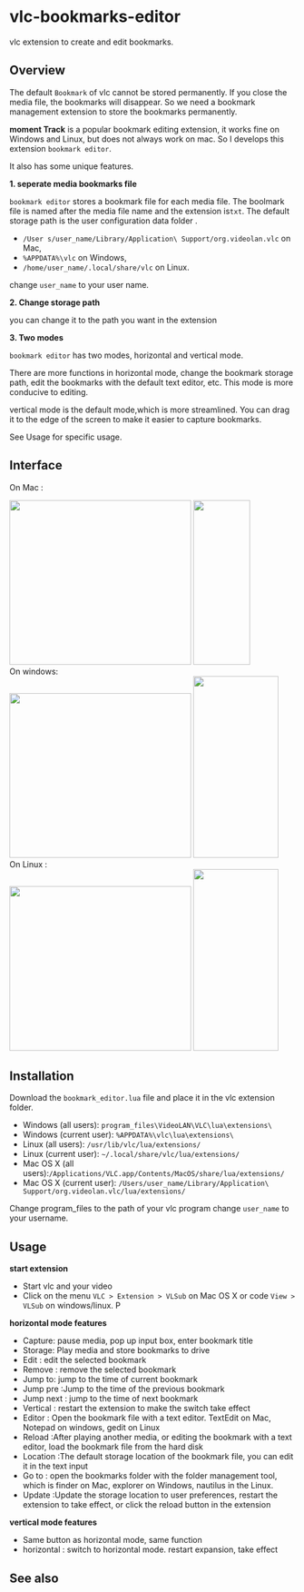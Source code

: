 # vlc-bookmarks-editor
vlc extension to create and edit bookmarks.

## Overview

The default `Bookmark` of vlc cannot be stored permanently. If you close the media file, the bookmarks will disappear. So we need a bookmark management extension to store the bookmarks permanently.

**moment Track** is a popular bookmark editing extension, it works fine on Windows and Linux, but does not always work on mac. So I develops this extension `bookmark editor`. 

It also has some unique features.

**1. seperate media bookmarks file**

`bookmark editor` stores a bookmark file for each media file.  The boolmark file is  named after the media file name and the extension is`txt`. The default storage path is the user configuration data folder . 

-  `/User s/user_name/Library/Application\ Support/org.videolan.vlc` on Mac, 
- `%APPDATA%\vlc` on Windows, 
- `/home/user_name/.local/share/vlc` on Linux. 

change `user_name` to your user name.

**2. Change storage path**

you can change it to the path you want in the extension

**3. Two modes**

`bookmark editor` has two modes, horizontal and vertical mode. 

There are more functions in horizontal mode,  change the bookmark storage path, edit the bookmarks with the default text editor, etc. This mode is more conducive to editing.

vertical mode is the default mode,which is more streamlined. You can drag it to the edge of the screen to make it easier to capture bookmarks.

See Usage for specific usage.

## Interface

On Mac :
<div
>
<img src='https://user-images.githubusercontent.com/17938939/81250113-c086d000-9052-11ea-88bd-e9b3360ee21b.png' width=320 height=290/>
<img src='https://user-images.githubusercontent.com/17938939/81249948-6ede4580-9052-11ea-8b81-75c649df66d8.png' width=100 height=290 />
</div>
On windows:
<div>
<img src='https://user-images.githubusercontent.com/17938939/81249950-70a80900-9052-11ea-9019-b886a07cc5ce.png' width=320 height=290/>
<img src='https://user-images.githubusercontent.com/17938939/81249951-71409f80-9052-11ea-8e8a-a42a04fa0bd8.png'width=150 height=320/>
</div>
On Linux :
<div>
<img src='https://user-images.githubusercontent.com/17938939/81249956-7271cc80-9052-11ea-825f-0e3890e380bf.png' width=320 height=290/>
<img src='https://user-images.githubusercontent.com/17938939/81249959-730a6300-9052-11ea-9efe-6ffa38612a31.png'width=150 height=320/>
</div>

## Installation

Download the `bookmark_editor.lua` file and place it in the vlc extension folder. 


- Windows (all users): `program_files\VideoLAN\VLC\lua\extensions\`
- Windows (current user): `%APPDATA%\vlc\lua\extensions\`
- Linux (all users): `/usr/lib/vlc/lua/extensions/`
- Linux (current user): `~/.local/share/vlc/lua/extensions/`
- Mac OS X (all users):`/Applications/VLC.app/Contents/MacOS/share/lua/extensions/`
- Mac OS X (current user): `/Users/user_name/Library/Application\ Support/org.videolan.vlc/lua/extensions/`


Change program_files to the path of your vlc program
change  `user_name` to your username.


## Usage

**start extension**
- Start vlc and your video
- Click on the menu  `VLC > Extension > VLSub` on Mac OS X or code `View > VLSub`  on windows/linux. P

**horizontal mode features**
- Capture: pause media, pop up input box, enter bookmark title
- Storage: Play media and store bookmarks to drive
- Edit : edit the selected bookmark
- Remove : remove the selected bookmark
- Jump to: jump to the time of current bookmark
- Jump pre :Jump to the time of the previous bookmark
- Jump next : jump to the time of next bookmark
- Vertical : restart the extension to make the switch take effect
- Editor : Open the bookmark file with a text editor. TextEdit on Mac, Notepad on windows, gedit on Linux
- Reload :After playing another media, or editing the bookmark with a text editor, load the bookmark file from the hard disk
- Location :The default storage location of the bookmark file, you can edit it in the text input
- Go to : open the bookmarks folder with the folder management tool, which is finder on Mac, explorer on Windows, nautilus in the Linux.
- Update :Update the storage location to user preferences, restart the extension to take effect, or click the reload button in the extension


**vertical mode features**

- Same button as horizontal mode, same function
- horizontal : switch to horizontal mode.  restart expansion, take effect

## See also


